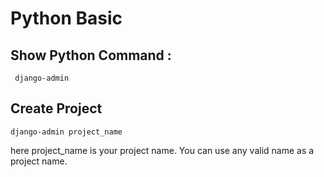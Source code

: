 # Python Basic 

## Show Python Command :
```
 django-admin
```

## Create Project

```
django-admin project_name
```
here project_name is your project name. You can use any valid name as a project name.
 

